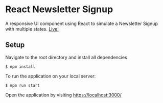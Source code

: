 # React Newsletter Signup
A responsive UI component using React to simulate a Newsletter Signup with multiple states. [Live!](https://kevinnn.co/react-newsletter-signup/)

## Setup
Navigate to the root directory and install all dependencies
````
$ npm install
````
To run the application on your local server:
````
$ npm run start
````
Open the application by visiting [https://localhost:3000/](https://localhost:3000/)